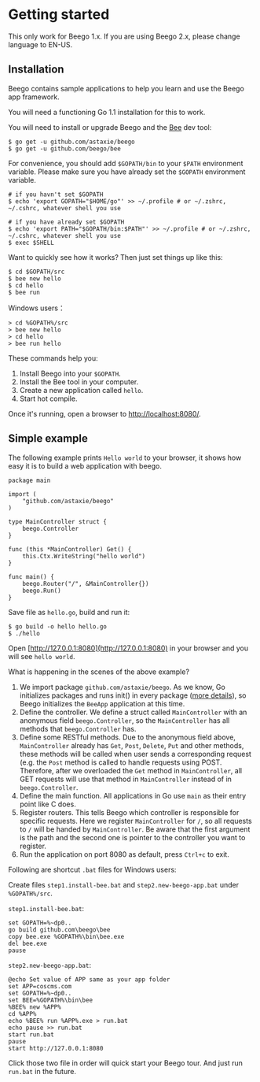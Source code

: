 # Getting started

This only work for Beego 1.x. If you are using Beego 2.x, please change language to EN-US.

## Installation

Beego contains sample applications to help you learn and use the Beego app framework.

You will need a functioning Go 1.1 installation for this to work.

You will need to install or upgrade Beego and the [Bee](http://beego.vip/docs/install/bee.md) dev tool: 
	
	$ go get -u github.com/astaxie/beego
	$ go get -u github.com/beego/bee


For convenience, you should add `$GOPATH/bin` to your `$PATH` environment variable. Please make sure you have already set the `$GOPATH` environment variable. 

	# if you havn't set $GOPATH
	$ echo 'export GOPATH="$HOME/go"' >> ~/.profile # or ~/.zshrc, ~/.cshrc, whatever shell you use
	
	# if you have already set $GOPATH
	$ echo 'export PATH="$GOPATH/bin:$PATH"' >> ~/.profile # or ~/.zshrc, ~/.cshrc, whatever shell you use
	$ exec $SHELL

Want to quickly see how it works? Then just set things up like this:

	$ cd $GOPATH/src
	$ bee new hello
	$ cd hello
	$ bee run

Windows users：

    > cd %GOPATH%/src
    > bee new hello
    > cd hello
    > bee run hello

These commands help you:

1. Install Beego into your `$GOPATH`.
2. Install the Bee tool in your computer.
3. Create a new application called `hello`.
4. Start hot compile.

Once it's running, open a browser to [http://localhost:8080/](http://localhost:8080/).

## Simple example

The following example prints `Hello world` to your browser, it shows how easy it is to build a web application with beego.

	package main
	
	import (
		"github.com/astaxie/beego"
	)
	
	type MainController struct {
		beego.Controller
	}
	
	func (this *MainController) Get() {
		this.Ctx.WriteString("hello world")
	}
	
	func main() {
		beego.Router("/", &MainController{})
		beego.Run()
	}

Save file as `hello.go`, build and run it:

	$ go build -o hello hello.go
	$ ./hello

Open [http://127.0.0.1:8080](http://127.0.0.1:8080) in your browser and you will see `hello world`.

What is happening in the scenes of the above example?

1. We import package `github.com/astaxie/beego`. As we know, Go initializes packages and runs init() in every package ([more details](https://github.com/Unknwon/build-web-application-with-golang_EN/blob/master/eBook/02.3.md#main-function-and-init-function)), so Beego initializes the `BeeApp` application at this time.
2. Define the controller. We define a struct called `MainController` with an anonymous field `beego.Controller`, so the `MainController` has all methods that `beego.Controller` has.
3. Define some RESTful methods. Due to the anonymous field above, `MainController` already has `Get`, `Post`, `Delete`, `Put` and other methods, these methods will be called when user sends a corresponding request (e.g. the `Post` method is called to handle requests using POST. Therefore, after we overloaded the `Get` method in `MainController`, all GET requests will use that method in `MainController` instead of in `beego.Controller`.
4. Define the main function. All applications in Go use `main` as their entry point like C does.
5. Register routers. This tells Beego which controller is responsible for specific requests. Here we register `MainController` for `/`, so all requests to `/` will be handed by `MainController`. Be aware that the first argument is the path and the second one is pointer to the controller you want to register.
6. Run the application on port 8080 as default, press `Ctrl+c` to exit.

Following are shortcut `.bat` files for Windows users:

Create files  `step1.install-bee.bat` and `step2.new-beego-app.bat` under `%GOPATH%/src`.

`step1.install-bee.bat`:

	set GOPATH=%~dp0..
	go build github.com\beego\bee
	copy bee.exe %GOPATH%\bin\bee.exe
	del bee.exe
	pause

`step2.new-beego-app.bat`:

	@echo Set value of APP same as your app folder
	set APP=coscms.com
	set GOPATH=%~dp0..
	set BEE=%GOPATH%\bin\bee
	%BEE% new %APP%
	cd %APP%
	echo %BEE% run %APP%.exe > run.bat
	echo pause >> run.bat
	start run.bat
	pause
	start http://127.0.0.1:8080

Click those two file in order will quick start your Beego tour. And just run `run.bat` in the future.
